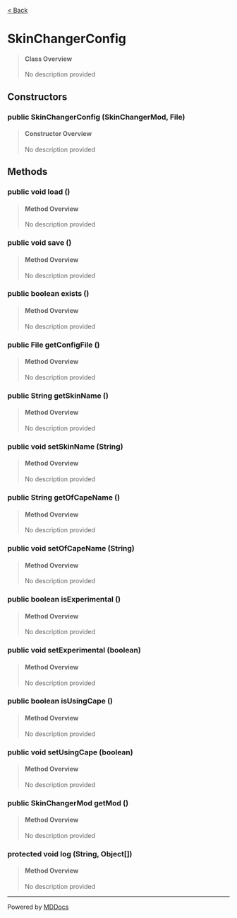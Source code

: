 [< Back](..)
# SkinChangerConfig #
>#### Class Overview ####
>No description provided
## Constructors ##
### public SkinChangerConfig (SkinChangerMod, File) ###
>#### Constructor Overview ####
>No description provided
>
## Methods ##
### public void load () ###
>#### Method Overview ####
>No description provided
>
### public void save () ###
>#### Method Overview ####
>No description provided
>
### public boolean exists () ###
>#### Method Overview ####
>No description provided
>
### public File getConfigFile () ###
>#### Method Overview ####
>No description provided
>
### public String getSkinName () ###
>#### Method Overview ####
>No description provided
>
### public void setSkinName (String) ###
>#### Method Overview ####
>No description provided
>
### public String getOfCapeName () ###
>#### Method Overview ####
>No description provided
>
### public void setOfCapeName (String) ###
>#### Method Overview ####
>No description provided
>
### public boolean isExperimental () ###
>#### Method Overview ####
>No description provided
>
### public void setExperimental (boolean) ###
>#### Method Overview ####
>No description provided
>
### public boolean isUsingCape () ###
>#### Method Overview ####
>No description provided
>
### public void setUsingCape (boolean) ###
>#### Method Overview ####
>No description provided
>
### public SkinChangerMod getMod () ###
>#### Method Overview ####
>No description provided
>
### protected void log (String, Object[]) ###
>#### Method Overview ####
>No description provided
>

---
Powered by [MDDocs](https://github.com/VRCube/MDDocs)